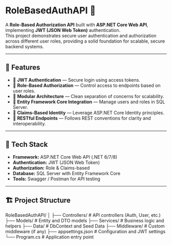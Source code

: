 # RoleBasedAuthAPI 🔐

A **Role-Based Authorization API** built with **ASP.NET Core Web API**, implementing **JWT (JSON Web Token)** authentication.  
This project demonstrates secure user authentication and authorization across different user roles, providing a solid foundation for scalable, secure backend systems.

---

## 🚀 Features

- 🔑 **JWT Authentication** — Secure login using access tokens.  
- 👥 **Role-Based Authorization** — Control access to endpoints based on user roles.  
- 🧩 **Modular Architecture** — Clean separation of concerns for scalability.  
- 💾 **Entity Framework Core Integration** — Manage users and roles in SQL Server.  
- 🧠 **Claims-Based Identity** — Leverage ASP.NET Core Identity principles.  
- 🧱 **RESTful Endpoints** — Follows REST conventions for clarity and interoperability.

---

## 🧩 Tech Stack

- **Framework:** ASP.NET Core Web API (.NET 6/7/8)  
- **Authentication:** JWT (JSON Web Token)  
- **Authorization:** Role & Claims-based  
- **Database:** SQL Server with Entity Framework Core  
- **Tools:** Swagger / Postman for API testing  

---

## 🏗️ Project Structure

RoleBasedAuthAPI/
│
├── Controllers/ # API controllers (Auth, User, etc.)
├── Models/ # Entity and DTO models
├── Services/ # Business logic and helpers
├── Data/ # DbContext and Seed Data
├── Middleware/ # Custom middleware (if any)
├── appsettings.json # Configuration and JWT settings
└── Program.cs # Application entry point
